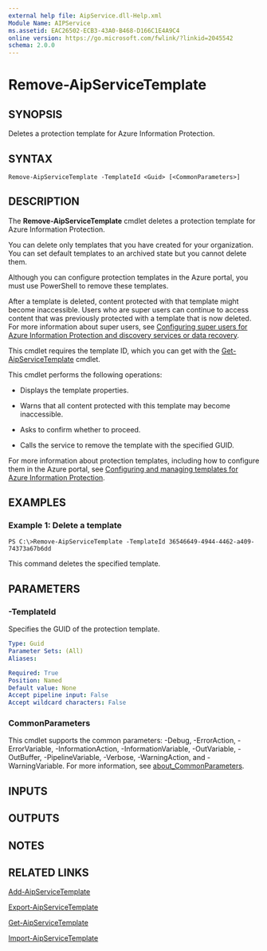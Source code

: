 ```yaml
---
external help file: AipService.dll-Help.xml
Module Name: AIPService
ms.assetid: EAC26502-ECB3-43A0-B468-D166C1E4A9C4
online version: https://go.microsoft.com/fwlink/?linkid=2045542
schema: 2.0.0
---
```


# Remove-AipServiceTemplate

## SYNOPSIS
Deletes a protection template for Azure Information Protection.

## SYNTAX

```
Remove-AipServiceTemplate -TemplateId <Guid> [<CommonParameters>]
```

## DESCRIPTION
The **Remove-AipServiceTemplate** cmdlet deletes a protection template for Azure Information Protection.

You can delete only templates that you have created for your organization. You can set default templates to an archived state but you cannot delete them.

Although you can configure protection templates in the Azure portal, you must use PowerShell to remove these templates.

After a template is deleted, content protected with that template might become inaccessible. Users who are super users can continue to access content that was previously protected with a template that is now deleted. For more information about super users, see [Configuring super users for Azure Information Protection and discovery services or data recovery](https://docs.microsoft.com/information-protection/deploy-use/configure-super-users).

This cmdlet requires the template ID, which you can get with the [Get-AipServiceTemplate](./Get-AipServiceTemplate.md) cmdlet.

This cmdlet performs the following operations:

- Displays the template properties.

- Warns that all content protected with this template may become inaccessible.

- Asks to confirm whether to proceed.

- Calls the service to remove the template with the specified GUID.

For more information about protection templates, including how to configure them in the Azure portal, see [Configuring and managing templates for Azure Information Protection](https://docs.microsoft.com/information-protection/deploy-use/configure-policy-templates).

## EXAMPLES

### Example 1: Delete a template
```
PS C:\>Remove-AipServiceTemplate -TemplateId 36546649-4944-4462-a409-74373a67b6dd
```

This command deletes the specified template.

## PARAMETERS

### -TemplateId
Specifies the GUID of the protection template.

```yaml
Type: Guid
Parameter Sets: (All)
Aliases:

Required: True
Position: Named
Default value: None
Accept pipeline input: False
Accept wildcard characters: False
```

### CommonParameters
This cmdlet supports the common parameters: -Debug, -ErrorAction, -ErrorVariable, -InformationAction, -InformationVariable, -OutVariable, -OutBuffer, -PipelineVariable, -Verbose, -WarningAction, and -WarningVariable. For more information, see [about_CommonParameters](https://go.microsoft.com/fwlink/?LinkID=113216).

## INPUTS

## OUTPUTS

## NOTES

## RELATED LINKS

[Add-AipServiceTemplate](./Add-AipServiceTemplate.md)

[Export-AipServiceTemplate](./Export-AipServiceTemplate.md)

[Get-AipServiceTemplate](./Get-AipServiceTemplate.md)

[Import-AipServiceTemplate](./Import-AipServiceTemplate.md)
